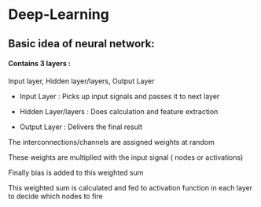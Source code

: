 # Deep-Learning
## Basic idea of neural network:

#### Contains 3 layers : 
Input layer, Hidden layer/layers, Output Layer

- Input Layer : Picks up input signals and passes it to next layer

- Hidden Layer/layers : Does calculation and feature extraction

- Output Layer : Delivers the final result

The interconnections/channels are assigned weights at random

These weights are multiplied with the input signal ( nodes or activations)

Finally bias is added to this weighted sum 

This weighted sum is calculated and fed to activation function in each layer to decide which nodes to fire

